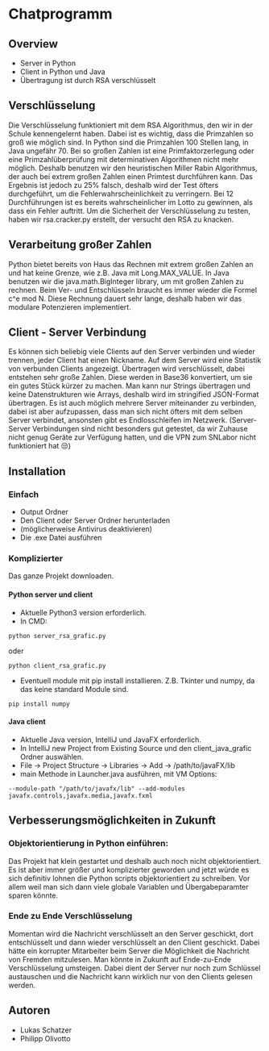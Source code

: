 # Chatprogramm

## Overview
- Server in Python
- Client in Python und Java
- Übertragung ist durch RSA verschlüsselt

## Verschlüsselung
Die Verschlüsselung funktioniert mit dem RSA Algorithmus, den wir in der Schule kennengelernt haben. Dabei ist es wichtig, dass die Primzahlen so groß wie möglich sind.
In Python sind die Primzahlen 100 Stellen lang, in Java ungefähr 70.
Bei so großen Zahlen ist eine Primfaktorzerlegung oder eine Primzahlüberprüfung mit determinativen Algorithmen nicht mehr möglich. Deshalb benutzen wir den heuristischen Miller Rabin Algorithmus, der auch bei extrem großen Zahlen einen Primtest durchführen kann. Das Ergebnis ist jedoch zu 25% falsch, deshalb wird der Test öfters durchgeführt, um die Fehlerwahrscheinlichkeit zu verringern. Bei 12 Durchführungen ist es bereits wahrscheinlicher im Lotto zu gewinnen, als dass ein Fehler auftritt.
Um die Sicherheit der Verschlüsselung zu testen, haben wir rsa.cracker.py erstellt, der versucht den RSA zu knacken.

## Verarbeitung großer Zahlen
Python bietet bereits von Haus das Rechnen mit extrem großen Zahlen an und hat keine Grenze, wie z.B. Java mit Long.MAX_VALUE.
In Java benutzen wir die java.math.BigInteger library, um mit großen Zahlen zu rechnen.
Beim Ver- und Entschlüsseln braucht es immer wieder die Formel c^e mod N. Diese Rechnung dauert sehr lange, deshalb haben wir das modulare Potenzieren implementiert.

## Client - Server Verbindung
Es können sich beliebig viele Clients auf den Server verbinden und wieder trennen, jeder Client hat einen Nickname. Auf dem Server wird eine Statistik von verbunden Clients angezeigt.
Übertragen wird verschlüsselt, dabei entstehen sehr große Zahlen. Diese werden in Base36 konvertiert, um sie ein gutes Stück kürzer zu machen. Man kann nur Strings übertragen und keine Datenstrukturen wie Arrays, deshalb wird im stringified JSON-Format übertragen.
Es ist auch möglich mehrere Server miteinander zu verbinden, dabei ist aber aufzupassen, dass man sich nicht öfters mit dem selben Server verbindet, ansonsten gibt es Endlosschleifen im Netzwerk. (Server-Server Verbindungen sind nicht besonders gut getestet, da wir Zuhause nicht genug Geräte zur Verfügung hatten, und die VPN zum SNLabor nicht funktioniert hat 😒)

## Installation

### Einfach
- Output Ordner
- Den Client oder Server Ordner herunterladen
- (möglicherweise Antivirus deaktivieren)
- Die .exe Datei ausführen

### Komplizierter
Das ganze Projekt downloaden.

#### Python server und client
- Aktuelle Python3 version erforderlich.
- In CMD:
``` 
python server_rsa_grafic.py
```
oder
```
python client_rsa_grafic.py 
```
- Eventuell module mit pip install installieren. Z.B. Tkinter und numpy, da das keine standard Module sind.
```
pip install numpy
```

#### Java client
- Aktuelle Java version, IntelliJ und JavaFX erforderlich.
- In IntelliJ new Project from Existing Source und den client_java_grafic Ordner auswählen.
- File -> Project Structure -> Libraries -> Add -> /path/to/javaFX/lib
- main Methode in Launcher.java ausführen, mit VM Options:
```
--module-path "/path/to/javafx/lib" --add-modules javafx.controls,javafx.media,javafx.fxml
```

## Verbesserungsmöglichkeiten in Zukunft
### Objektorientierung in Python einführen:
Das Projekt hat klein gestartet und deshalb auch noch nicht objektorientiert. Es ist aber immer größer und komplizierter geworden und jetzt würde es sich definitiv lohnen die Python scripts objektorientiert zu schreiben. Vor allem weil man sich dann viele globale Variablen und Übergabeparamter sparen könnte.

### Ende zu Ende Verschlüsselung
Momentan wird die Nachricht verschlüsselt an den Server geschickt, dort entschlüsselt und dann wieder verschlüsselt an den Client geschickt. Dabei hätte ein korrupter Mitarbeiter beim Server die Möglichkeit die Nachricht von Fremden mitzulesen. Man könnte in Zukunft auf Ende-zu-Ende Verschlüsselung umsteigen. Dabei dient der Server nur noch zum Schlüssel austauschen und die Nachricht kann wirklich nur von den Clients gelesen werden.


## Autoren
- Lukas Schatzer
- Philipp Olivotto
